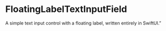 # FloatingLabelTextInputField

A simple text input control with a floating label, written entirely in SwiftUI.”
